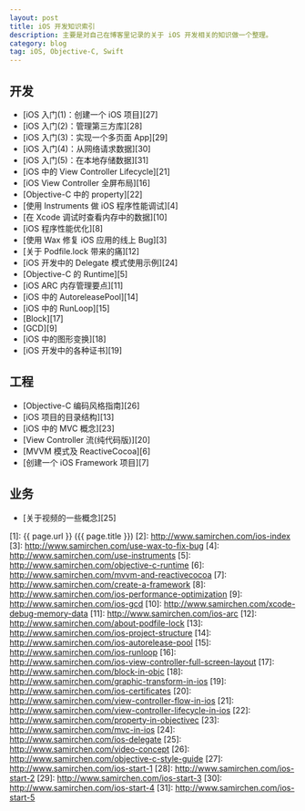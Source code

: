 ```yaml
---
layout: post
title: iOS 开发知识索引
description: 主要是对自己在博客里记录的关于 iOS 开发相关的知识做一个整理。
category: blog
tag: iOS, Objective-C, Swift
---
```




## 开发

- [iOS 入门(1)：创建一个 iOS 项目][27]
- [iOS 入门(2)：管理第三方库][28]
- [iOS 入门(3)：实现一个多页面 App][29]
- [iOS 入门(4)：从网络请求数据][30]
- [iOS 入门(5)：在本地存储数据][31]
- [iOS 中的 View Controller Lifecycle][21]
- [iOS View Controller 全屏布局][16]
- [Objective-C 中的 property][22]
- [使用 Instruments 做 iOS 程序性能调试][4]
- [在 Xcode 调试时查看内存中的数据][10]
- [iOS 程序性能优化][8]
- [使用 Wax 修复 iOS 应用的线上 Bug][3]
- [关于 Podfile.lock 带来的痛][12]
- [iOS 开发中的 Delegate 模式使用示例][24]
- [Objective-C 的 Runtime][5]
- [iOS ARC 内存管理要点][11]
- [iOS 中的 AutoreleasePool][14]
- [iOS 中的 RunLoop][15]
- [Block][17]
- [GCD][9]
- [iOS 中的图形变换][18]
- [iOS 开发中的各种证书][19]

## 工程

- [Objective-C 编码风格指南][26]
- [iOS 项目的目录结构][13]
- [iOS 中的 MVC 概念][23]
- [View Controller 流(纯代码版)][20]
- [MVVM 模式及 ReactiveCocoa][6]
- [创建一个 iOS Framework 项目][7]

## 业务

- [关于视频的一些概念][25]





[SamirChen]: http://www.samirchen.com "SamirChen"
[1]: {{ page.url }} ({{ page.title }})
[2]: http://www.samirchen.com/ios-index
[3]: http://www.samirchen.com/use-wax-to-fix-bug
[4]: http://www.samirchen.com/use-instruments
[5]: http://www.samirchen.com/objective-c-runtime
[6]: http://www.samirchen.com/mvvm-and-reactivecocoa
[7]: http://www.samirchen.com/create-a-framework
[8]: http://www.samirchen.com/ios-performance-optimization
[9]: http://www.samirchen.com/ios-gcd
[10]: http://www.samirchen.com/xcode-debug-memory-data
[11]: http://www.samirchen.com/ios-arc
[12]: http://www.samirchen.com/about-podfile-lock
[13]: http://www.samirchen.com/ios-project-structure
[14]: http://www.samirchen.com/ios-autorelease-pool
[15]: http://www.samirchen.com/ios-runloop
[16]: http://www.samirchen.com/ios-view-controller-full-screen-layout
[17]: http://www.samirchen.com/block-in-objc
[18]: http://www.samirchen.com/graphic-transform-in-ios
[19]: http://www.samirchen.com/ios-certificates
[20]: http://www.samirchen.com/view-controller-flow-in-ios
[21]: http://www.samirchen.com/view-controller-lifecycle-in-ios
[22]: http://www.samirchen.com/property-in-objectivec
[23]: http://www.samirchen.com/mvc-in-ios
[24]: http://www.samirchen.com/ios-delegate
[25]: http://www.samirchen.com/video-concept
[26]: http://www.samirchen.com/objective-c-style-guide
[27]: http://www.samirchen.com/ios-start-1
[28]: http://www.samirchen.com/ios-start-2
[29]: http://www.samirchen.com/ios-start-3
[30]: http://www.samirchen.com/ios-start-4
[31]: http://www.samirchen.com/ios-start-5


